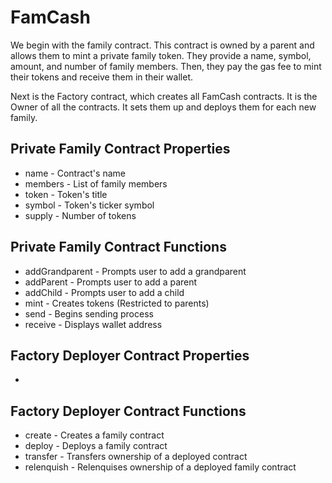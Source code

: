 # FamCash
We begin with the family contract. This contract is owned by a parent and allows them to mint a private family token. They provide a name, symbol, amount, and number of family members. Then, they pay the gas fee to mint their tokens and receive them in their wallet.


Next is the Factory contract, which creates all FamCash contracts. It is the Owner of all the contracts. It sets them up and deploys them for each new family.


## Private Family Contract Properties
- name - Contract's name
- members - List of family members
- token - Token's title
- symbol - Token's ticker symbol
- supply - Number of tokens


## Private Family Contract Functions
- addGrandparent - Prompts user to add a grandparent
- addParent - Prompts user to add a parent
- addChild - Prompts user to add a child
- mint - Creates tokens (Restricted to parents)
- send - Begins sending process
- receive - Displays wallet address


## Factory Deployer Contract Properties
- 

## Factory Deployer Contract Functions
- create - Creates a family contract
- deploy - Deploys a family contract
- transfer - Transfers ownership of a deployed contract
- relenquish - Relenquises ownership of a deployed family contract